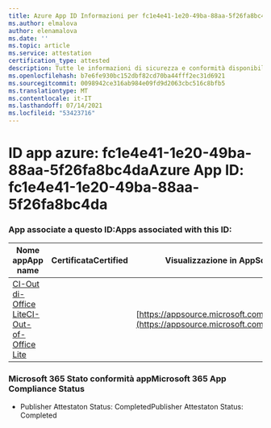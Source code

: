 ```yaml
---
title: Azure App ID Informazioni per fc1e4e41-1e20-49ba-88aa-5f26fa8bc4da
ms.author: elmalova
author: elenamalova
ms.date: ''
ms.topic: article
ms.service: attestation
certification_type: attested
description: Tutte le informazioni di sicurezza e conformità disponibili per fc1e4e41-1e20-49ba-88aa-5f26fa8bc4da.
ms.openlocfilehash: b7e6fe930bc152dbf82cd70ba44fff2ec31d6921
ms.sourcegitcommit: 0098942ce316ab984e09fd9d2063cbc516c8bfb5
ms.translationtype: MT
ms.contentlocale: it-IT
ms.lasthandoff: 07/14/2021
ms.locfileid: "53423716"
---
```

# <a name="azure-app-id-fc1e4e41-1e20-49ba-88aa-5f26fa8bc4da"></a><span data-ttu-id="e3e64-103">ID app azure: fc1e4e41-1e20-49ba-88aa-5f26fa8bc4da</span><span class="sxs-lookup"><span data-stu-id="e3e64-103">Azure App ID: fc1e4e41-1e20-49ba-88aa-5f26fa8bc4da</span></span>


### <a name="apps-associated-with-this-id"></a><span data-ttu-id="e3e64-104">App associate a questo ID:</span><span class="sxs-lookup"><span data-stu-id="e3e64-104">Apps associated with this ID:</span></span>
| <span data-ttu-id="e3e64-105">**Nome app**</span><span class="sxs-lookup"><span data-stu-id="e3e64-105">**App name**</span></span> | <span data-ttu-id="e3e64-106">**Certificata**</span><span class="sxs-lookup"><span data-stu-id="e3e64-106">**Certified**</span></span> | <span data-ttu-id="e3e64-107">**Visualizzazione in AppSource**</span><span class="sxs-lookup"><span data-stu-id="e3e64-107">**View in AppSource**</span></span> |
|-|-|-|
| [<span data-ttu-id="e3e64-108">CI-Out di-Office Lite</span><span class="sxs-lookup"><span data-stu-id="e3e64-108">CI-Out-of-Office Lite</span></span>](https://docs.microsoft.com/en-us/microsoft-365-app-certification/forward/WA200002748) |  | [https://appsource.microsoft.com/product/office/WA200002748](https://appsource.microsoft.com/product/office/WA200002748) |

### <a name="microsoft-365-app-compliance-status"></a><span data-ttu-id="e3e64-109">Microsoft 365 Stato conformità app</span><span class="sxs-lookup"><span data-stu-id="e3e64-109">Microsoft 365 App Compliance Status</span></span>
- <span data-ttu-id="e3e64-110">Publisher Attestaton Status: Completed</span><span class="sxs-lookup"><span data-stu-id="e3e64-110">Publisher Attestaton Status: Completed</span></span>
